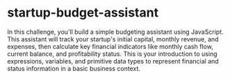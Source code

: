 # startup-budget-assistant

In this challenge, you'll build a simple budgeting assistant using JavaScript. This assistant will track your startup's initial capital, monthly revenue, and expenses, then calculate key financial indicators like monthly cash flow, current balance, and profitability status.
This is your introduction to using expressions, variables, and primitive data types to represent financial and status information in a basic business context.
